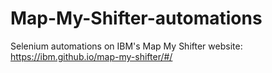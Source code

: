 # Map-My-Shifter-automations
Selenium automations on IBM's Map My Shifter website: https://ibm.github.io/map-my-shifter/#/
